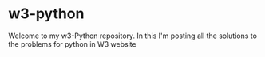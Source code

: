 # w3-python

Welcome to my w3-Python repository. In this I'm posting all the solutions to the problems for python in W3 website
